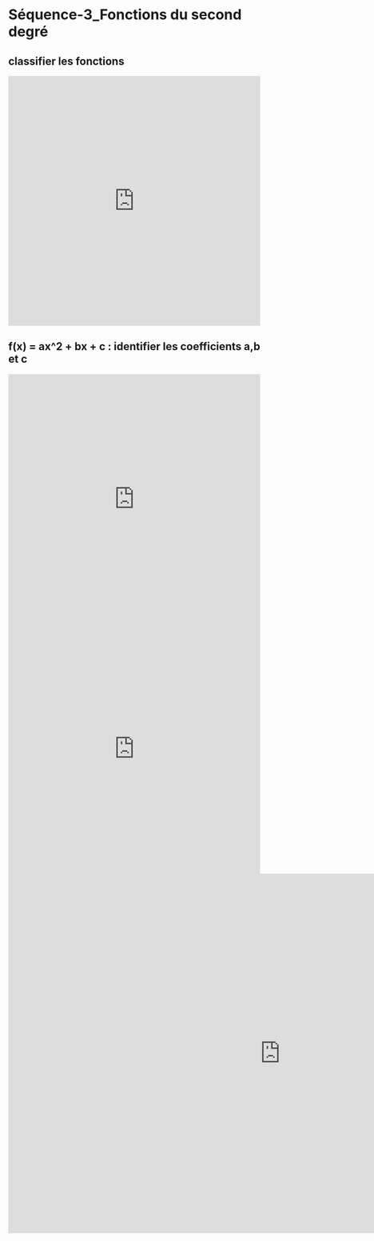 # Séquence-3_Fonctions du second degré

## classifier les fonctions

<iframe src="https://learningapps.org/watch?v=procf652c24" style="border:0px;width:100%;height:500px" allowfullscreen="true" webkitallowfullscreen="true" mozallowfullscreen="true"></iframe>

## f(x) = ax^2 + bx + c : identifier les coefficients a,b et c

<iframe src="https://learningapps.org/watch?app=19514525" style="border:0px;width:100%;height:500px" allowfullscreen="true" webkitallowfullscreen="true" mozallowfullscreen="true"></iframe>

<iframe src="https://learningapps.org/watch?app=31434091" style="border:0px;width:100%;height:500px" allowfullscreen="true" webkitallowfullscreen="true" mozallowfullscreen="true"></iframe>

<iframe src="https://app.Lumi.education/api/v1/run/6J0oUD/embed" width="1088" height="720" frameborder="0" allowfullscreen="allowfullscreen" allow="geolocation *; microphone *; camera *; midi *; encrypted-media *"></iframe><script src="https://app.Lumi.education/api/v1/h5p/core/js/h5p-resizer.js" charset="UTF-8" />

<iframe src="https://app.Lumi.education/api/v1/run/Hgkb7Q/embed" width="1088" height="720" frameborder="0" allowfullscreen="allowfullscreen" allow="geolocation *; microphone *; camera *; midi *; encrypted-media *"></iframe><script src="https://app.Lumi.education/api/v1/h5p/core/js/h5p-resizer.js" charset="UTF-8" />

<iframe src="https://app.Lumi.education/api/v1/run/5iJDHb/embed" width="1088" height="720" frameborder="0" allowfullscreen="allowfullscreen" allow="geolocation *; microphone *; camera *; midi *; encrypted-media *"></iframe><script src="https://app.Lumi.education/api/v1/h5p/core/js/h5p-resizer.js" charset="UTF-8" />

<iframe src="https://app.Lumi.education/api/v1/run/z7E-2l/embed" width="1088" height="720" frameborder="0" allowfullscreen="allowfullscreen" allow="geolocation *; microphone *; camera *; midi *; encrypted-media *"></iframe><script src="https://app.Lumi.education/api/v1/h5p/core/js/h5p-resizer.js" charset="UTF-8" />

## f(x) = ax^2 + bx + c : trouver les coefficients a,b et c

### Angry Birds : Activité Géogébra N°1

[Activité-1](./1_Seq3_Act1.pdf){:target="_blank"}

!!! example inline end "Correction"
    <iframe src="https://www.geogebra.org/calculator/h2r7bwak?embed" width="800" height="600" allowfullscreen style="border: 1px solid #e4e4e4;border-radius: 4px;" frameborder="0"></iframe>

!!! example
    <iframe src="https://www.geogebra.org/classic/pVWT56Wb?embed" width="800" height="600" allowfullscreen style="border: 1px solid #e4e4e4;border-radius: 4px;" frameborder="0"></iframe>{width=50%}



!!! example inline end "Correction"
    <iframe src="https://www.geogebra.org/calculator/h2r7bwak?embed" width="800" height="600" allowfullscreen style="border: 1px solid #e4e4e4;border-radius: 4px;" frameborder="0"></iframe>

### Angry Birds : Activité Géogébra N°2

[Activité-2](./1_Seq3_Act2.pdf){:target="_blank"}

<iframe src="https://www.geogebra.org/classic/HpdYBtE9?embed" width="800" height="600" allowfullscreen style="border: 1px solid #e4e4e4;border-radius: 4px;" frameborder="0"></iframe>

<iframe src="https://www.geogebra.org/calculator/h2r7bwak?embed" width="800" height="600" allowfullscreen style="border: 1px solid #e4e4e4;border-radius: 4px;" frameborder="0"></iframe>

## AP

??? example "AP 1"
    ![[1_Seq3_AP1.jpg]]
